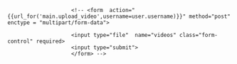 
                        <!-- <form  action="{{url_for('main.upload_video',username=user.username)}}" method="post" enctype = "multipart/form-data">
          
                        <input type="file"  name="videos" class="form-control" required>
                        <input type="submit">
                        </form> -->